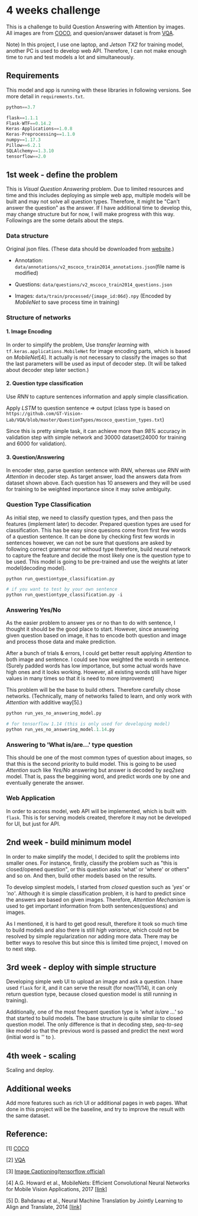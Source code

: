 # 4 weeks challenge

This is a challenge to build Question Answering with Attention by images.
All images are from [COCO](http://cocodataset.org/), and quesion/answer dataset is from [VQA](https://visualqa.org/).

Note) In this project, I use one laptop, and *Jetson TX2* for training model, another PC is used to develop web API. Therefore, I can not make enough time to run and test models a lot and simultaneously.

## Requirements
This model and app is running with these libraries in following versions.
See more detail in `requirements.txt`.

```python
python==3.7

flask==1.1.1
Flask-WTF==0.14.2
Keras-Applications==1.0.8
Keras-Preprocessing==1.1.0
numpy==1.17.3
Pillow==6.2.1
SQLAlchemy==1.3.10
tensorflow==2.0
```

## 1st week - define the problem
This is *Visual Question Answering* problem. Due to limited resources and time and this includes deploying as simple web app, multiple models will be built and may not solve all question types. Therefore, it might be "Can't answer the question" as the answer. If I have additional time to develop this, may change structure but for now, I will make progress with this way. Followings are the some details about the steps.

### Data structure
Original json files. (These data should be downloaded from [website](https://visualqa.org/).)

- Annotation: `data/annotations/v2_mscoco_train2014_annotations.json`(file name is modified)

- Questions: `data/questions/v2_mscoco_train2014_questions.json`

- Images: `data/train/processed/{image_id:06d}.npy` (Encoded by *MobileNet* to save process time in training)

### Structure of networks

#### 1. Image Encoding
In order to simplify the problem, Use *transfer learning* with `tf.keras.applications.MobileNet` for image encoding parts, which is based on *MobileNet*[4]. It actually is not necessary to classify the images so that the last parameters will be used as input of decoder step. (It will be talked about decoder step later section.)

#### 2. Question type classification
Use *RNN* to capture sentences information and apply simple classification.

Apply *LSTM* to question sentence => output (class type is based on `https://github.com/GT-Vision-Lab/VQA/blob/master/QuestionTypes/mscoco_question_types.txt`)

Since this is pretty simple task, it can achieve more than *98%* accuracy in validation step with simple network and 30000 dataset(24000 for training and 6000 for validation).

#### 3. Question/Answering
In encoder step, parse question sentence with *RNN*, whereas use *RNN with Attention* in decoder step.
As target answer, load the answers data from dataset shown above. Each question has 10 ansewers and they will be used for training to be weighted importance since it may solve ambiguity.

### Question Type Classification
As initial step, we need to classify question types, and then pass the features (implement later) to decoder.
Prepared question types are used for classification. This has be easy since quesions come from first few words of a question sentence.
It can be done by checking first few words in sentences however, we can not be sure that questions are asked by following correct grammar nor withoud type therefore, build neural network to capture the feature and decide the most likely one is the question type to be used.
This model is going to be pre-trained and use the weights at later model(decoding model).

```python
python run_questiontype_classification.py

# if you want to test by your own sentence
python run_questiontype_classification.py -i
```

### Answering Yes/No
As the easier problem to answer yes or no than to do with sentence, I thought it should be the good place to start.
However, since answering given question based on image, it has to encode both question and image and process those data and make prediction.

After a bunch of trials & errors, I could get better result applying *Attention* to both image and sentence. I could see how weighted the words in sentence. (Surely padded words has low importance, but some actual words have high ones and it looks working. However, all existing words still have higer values in many times so that it is need to more improvement)

This problem will be the base to build others. Therefore carefully chose networks. (Technically, many of networks failed to learn, and only work with *Attention* with additive way[5].)

```python
python run_yes_no_answering_model.py

# for tensorflow 1.14 (this is only used for developing model)
python run_yes_no_answering_model.1.14.py
```

### Answering to 'What is/are...' type question
This should be one of the most common types of question about images, so that this is the second priority to build model. This is going to be used *Attention* such like *Yes/No* answering but answer is decoded by *seq2seq* model. That is, pass the beggining word, and predict words one by one and eventually generate the answer.


### Web Application
In order to access model, web API will be implemented, which is built with `flask`.
This is for serving models created, therefore it may not be developed for UI, but just for API.

## 2nd week - build minimum model
In order to make simplify the model, I decided to split the problems into smaller ones.
For instance, firstly, classify the problem such as "this is closed/opened question", or 
this question asks 'what' or 'where' or others" and so on.
And then, build other models based on the results.

To develop simplest models, I started from *closed* question such as *'yes'* or *'no'*. Although it is simple classification problem, it is hard to predict since the answers are based on given images. Therefore, *Attention Mechanism* is used to get important information from both sentences(questions) and images.

As I mentioned, it is hard to get good result, therefore it took so much time to build models and also there is still *high variance*, which could not be resolved by simple regularization nor adding more data. There may be better ways to resolve this but since this is limited time project, I moved on to next step.

## 3rd week - deploy with simple structure
Developing simple web UI to upload an image and ask a question. I have used `flask` for it, and it can serve the result (for now(11/14), it can only return question type, because closed question model is still running in training).

Additionally, one of the most frequent question type is *'what is/are ...'* so that started to build models. The base structure is quite similar to closed question model. The only difference is that in decoding step, *seq-to-seq* like model so that the previous word is passed and predict the next word (initial word is '<BOS>' to ).

## 4th week - scaling
Scaling and deploy.

## Additional weeks
Add more features such as rich UI or additional pages in web pages. What done in this project will be the baseline, and try to improve the result with the same dataset.

## Reference:
[1] [COCO](http://cocodataset.org/)

[2] [VQA](https://visualqa.org/)

[3] [Image Captioning(tensorflow official)](https://www.tensorflow.org/tutorials/text/image_captioning)

[4] A.G. Howard et al., MobileNets: Efficient Convolutional Neural Networks for Mobile Vision Applications, 2017 [[link]](https://arxiv.org/abs/1704.04861)

[5] D. Bahdanau et al., Neural Machine Translation by Jointly Learning to Align and Translate, 2014 [[link]](https://arxiv.org/abs/1409.0473)